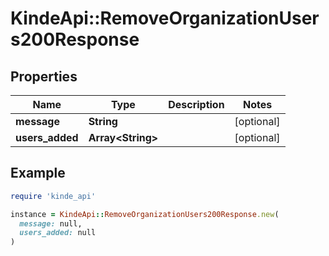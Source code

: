# KindeApi::RemoveOrganizationUsers200Response

## Properties

| Name | Type | Description | Notes |
| ---- | ---- | ----------- | ----- |
| **message** | **String** |  | [optional] |
| **users_added** | **Array&lt;String&gt;** |  | [optional] |

## Example

```ruby
require 'kinde_api'

instance = KindeApi::RemoveOrganizationUsers200Response.new(
  message: null,
  users_added: null
)
```

